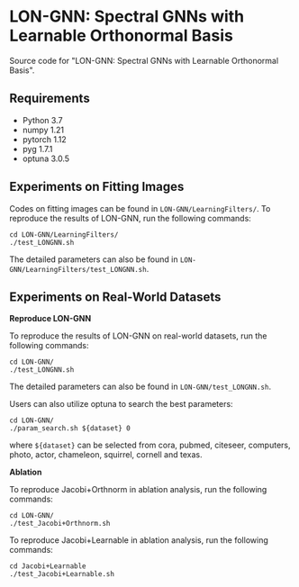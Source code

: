 # LON-GNN: Spectral GNNs with Learnable Orthonormal Basis

Source code for "LON-GNN: Spectral GNNs with Learnable Orthonormal Basis".

## Requirements
+ Python 3.7
+ numpy 1.21
+ pytorch 1.12
+ pyg 1.7.1
+ optuna 3.0.5

## Experiments on Fitting Images
Codes on fitting images can be found in ```LON-GNN/LearningFilters/```.
To reproduce the results of LON-GNN, run the following commands:

```
cd LON-GNN/LearningFilters/
./test_LONGNN.sh
```

The detailed parameters can also be found in ```LON-GNN/LearningFilters/test_LONGNN.sh```.

## Experiments on Real-World Datasets

**Reproduce LON-GNN**

To reproduce the results of LON-GNN on real-world datasets, run the following commands:
```
cd LON-GNN/
./test_LONGNN.sh
```

The detailed parameters can also be found in ```LON-GNN/test_LONGNN.sh```.

Users can also utilize optuna to search the best parameters:
```
cd LON-GNN/
./param_search.sh ${dataset} 0
```
where ```${dataset}``` can be selected from cora, pubmed, citeseer, computers, photo, actor, chameleon, squirrel, cornell and texas.

**Ablation**

To reproduce Jacobi+Orthnorm in ablation analysis, run the following commands:
```
cd LON-GNN/
./test_Jacobi+Orthnorm.sh
```

To reproduce Jacobi+Learnable in ablation analysis, 
run the following commands:
```
cd Jacobi+Learnable
./test_Jacobi+Learnable.sh
```




